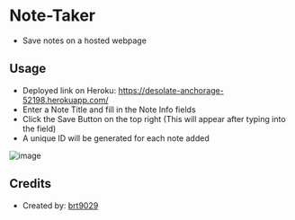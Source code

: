 # Note-Taker
- Save notes on a hosted webpage

## Usage
- Deployed link on Heroku: https://desolate-anchorage-52198.herokuapp.com/
- Enter a Note Title and fill in the Note Info fields
- Click the Save Button on the top right (This will appear after typing into the field)
- A unique ID will be generated for each note added

![image](https://user-images.githubusercontent.com/26530136/146693337-81a2701b-6d74-4c3f-838c-91247502b244.png)



## Credits
- Created by: [brt9029](www.github.com/brt9029 "GitHub Profile Link")
